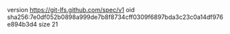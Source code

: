 version https://git-lfs.github.com/spec/v1
oid sha256:7e0df052b0898a999de7b8f8734cff0309f6897bda3c23c0a14df976e894b3d4
size 21
